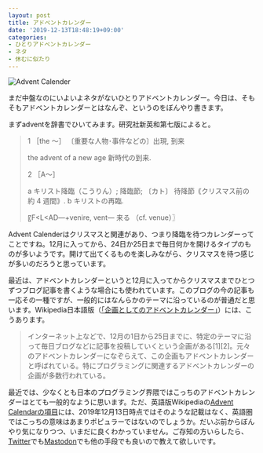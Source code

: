 ```yaml
---
layout: post
title: アドベントカレンダー
date: '2019-12-13T18:48:19+09:00'
categories:
- ひとりアドベントカレンダー
- ネタ
- 休むに似たり
---
```


![Advent Calender](/blog/images/advent-calender.jpg)

まだ中盤なのにいよいよネタがないひとりアドベントカレンダー。今日は、そもそもアドベントカレンダーとはなんぞ、というのをぼんやり書きます。

まずadventを辞書でひいてみます。研究社新英和第七版によると。

<blockquote markdown="1">
1 ［the ～］ 〔重要な人物･事件などの〕出現, 到来

the advent of a new age
新時代の到来.

2 ［A〜］

a キリスト降臨（こうりん）; 降臨節; 〔カト〕 待降節｟クリスマス前の約 4 週間｠.
b キリストの再臨.

〖F<L<AD―+venire, vent― 来る （cf. venue）〗
</blockquote>

Advent Calenderはクリスマスと関連があり、つまり降臨を待つカレンダーってことですね。12月に入ってから、24日か25日まで毎日何かを開けるタイプのものが多いようです。開けて出てくるものを楽しみながら、クリスマスを待つ感じが多いのだろうと思っています。

最近は、アドベントカレンダーというと12月に入ってからクリスマスまでひとつずつブログ記事を書くような場合にも使われています。このブログの今の記事も一応その一種ですが、一般的にはなんらかのテーマに沿っているのが普通だと思います。Wikipedia日本語版（[「企画としてのアドベントカレンダー」](https://ja.wikipedia.org/wiki/%E3%82%A2%E3%83%89%E3%83%99%E3%83%B3%E3%83%88%E3%82%AB%E3%83%AC%E3%83%B3%E3%83%80%E3%83%BC#%E4%BC%81%E7%94%BB%E3%81%A8%E3%81%97%E3%81%A6%E3%81%AE%E3%82%A2%E3%83%89%E3%83%99%E3%83%B3%E3%83%88%E3%82%AB%E3%83%AC%E3%83%B3%E3%83%80%E3%83%BC)）には、こうあります。

<blockquote>
インターネット上などで、12月の1日から25日までに、特定のテーマに沿って毎日ブログなどに記事を投稿していくという企画がある[1][2]。元々のアドベントカレンダーになぞらえて、この企画もアドベントカレンダーと呼ばれている。特にプログラミングに関連するアドベントカレンダーの企画が多数行われている。
</blockquote>

最近では、少なくとも日本のプログラミング界隈ではこっちのアドベントカレンダーはとても一般的なように思います。ただ、英語版Wikipediaの[Advent Calendarの項目](https://en.wikipedia.org/wiki/Advent_calendar)には、2019年12月13日時点ではそのような記載はなく、英語圏ではこっちの意味はあまりポピュラーではないのでしょうか。だいぶ前からぼんやり気になりつつ、いまだに良くわかっていません。ご存知の方いらしたら、[Twitter](https://twitter.com/skoji)でも[Mastodon](https://bookwor.ms/@skoji)でも他の手段でも良いので教えて欲しいです。


